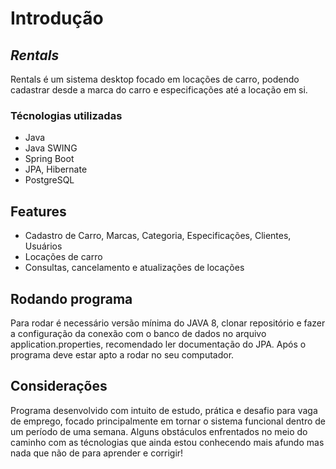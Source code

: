 # Introdução
## _Rentals_
Rentals é um sistema desktop focado em locações de carro, podendo cadastrar desde a marca do carro e especificações até a locação em si.
### Técnologias utilizadas
- Java
- Java SWING
- Spring Boot
- JPA, Hibernate
- PostgreSQL

## Features

- Cadastro de Carro, Marcas, Categoria, Especificações, Clientes, Usuários
- Locações de carro
- Consultas, cancelamento e atualizações de locações

## Rodando programa
Para rodar é necessário versão mínima do JAVA 8, clonar repositório e fazer a configuração da conexão com o banco de dados no arquivo application.properties, recomendado ler documentação do JPA. Após o programa deve estar apto a rodar no seu computador.

## Considerações
Programa desenvolvido com intuito de estudo, prática e desafio para vaga de emprego, focado principalmente em tornar o sistema funcional dentro de um período de uma semana. Alguns obstáculos enfrentados no meio do caminho com as técnologias que ainda estou conhecendo mais afundo mas nada que não de para aprender e corrigir! 
